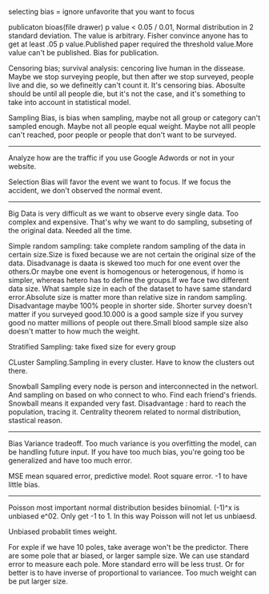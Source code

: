 selecting bias = ignore unfavorite that you want to focus

publicaton bioas(file drawer) p value < 0.05 / 0.01, Normal distribution
in 2 standard deviation. The value is arbitrary. Fisher convince anyone
has to get at least .05 p value.Published paper required the threshold
value.More value can't be published. Bias for publication.

Censoring bias; survival analysis: cencoring live human in the dissease.
Maybe we stop surveying people, but then after we stop surveyed, people
live and die, so we defineitly can't count it. It's censoring bias.
Abosulte should be until all people die, but it's not the case, and it's
something to take into account in statistical model.

Sampling Bias, is bias when sampling, maybe not all group or category
can't sampled enough. Maybe not all people equal weight. Maybe not alll
people can't reached, poor people or people that don't want to be
surveyed.

--------

Analyze how are the traffic if you use Google Adwords or not in your
website.

Selection Bias will favor the event we want to focus. If we focus the
accident, we don't observed the normal event.

--------

Big Data is very difficult as we want to observe every single data.
Too complex and expensive. That's why we want to do sampling, subseting
of the original data. Needed all the time.

Simple random sampling: take complete random sampling of the data in
certain size.Size is fixed because we are not certain the original size
of the data. Disadvanage is daata is skewed too much for one event over
the others.Or maybe one event is homogenous or heterogenous, if homo is
simpler, whereas hetero has to define the groups.If we face two
different data size. What sample size in each of the dataset to have
same standard error.Absolute size is matter more than relative size in
random sampling. Disadvantage maybe 100% people in shorter side. Shorter
survey doesn't matter if you surveyed good.10.000 is a good sample size
if you survey good no matter millions of people out there.Small blood
sample size also doesn't matter to how much the weight.

Stratified Sampling: take fixed size for every group

CLuster Sampling.Sampling in every cluster. Have to know the clusters
out there.

Snowball Sampling every node is person and interconnected in the
networl. And sampling on based on who connect to who. Find each friend's
friends. Snowball means it expanded very fast. Disadvantage : hard to
reach the population, tracing it. Centrality theorem related to normal
distribution, stastical reason. 


------

Bias Variance tradeoff. Too much variance is you overfitting the model,
can be handling future input. If you have too much bias, you're going
too be generalized and have too much error. 

MSE mean squared error, predictive model. Root square error. -1 to have
little bias. 

------

Poisson most important normal distribution besides biinomial.
(-1)^x is unbiased e^02. Only get -1 to 1. In this way Poisson will not
let us unbiaesd.

Unbiased probablit times weight. 

For exple if we have 10 poles, take average won't be the predictor.
There are some pole that ar biased, or larger sample size. We can use
standard error to measure each pole. More standard erro will be less
trust. Or for better is to have inverse of proportional to variancee.
Too much weight can be put larger size. 

